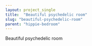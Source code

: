 ```yaml
---
layout: project_single
title:  "Beautiful psychedelic room"
slug: "beautiful-psychedelic-room"
parent: "hippie-bedroom"
---
```

Beautiful psychedelic room